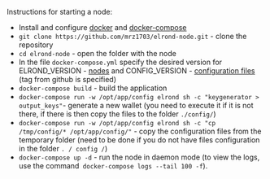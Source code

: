 Instructions for starting a node:
 * Install and configure [docker](https://docs.docker.com/install/) and [docker-compose](https://docs.docker.com/compose/install/)
 * `git clone https://github.com/mrz1703/elrond-node.git` - clone the repository
 * `cd elrond-node` - open the folder with the node
 * In the file `docker-compose.yml` specify the desired version for ELROND_VERSION - [nodes](https://github.com/ElrondNetwork/elrond-go) and CONFIG_VERSION - [configuration files](https://github.com/ElrondNetwork/elrond-config) (tag from github is specified)
 * `docker-compose build` - build the application
 * `docker-compose run -w /opt/app/config elrond sh -c "keygenerator > output_keys"`- generate a new wallet (you need to execute it if it is not there, if there is then copy the files to the folder `./config/`)
 * `docker-compose run -w /opt/app/config elrond sh -c "cp /tmp/config/* /opt/app/config/"` - copy the configuration files from the temporary folder (need to be done if you do not have files configuration in the folder `. / config /`)
 * `docker-compose up -d` - run the node in daemon mode (to view the logs, use the command` docker-compose logs --tail 100 -f`).